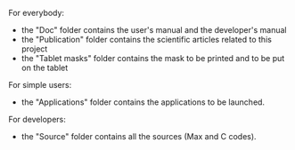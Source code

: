 For everybody: 
  - the "Doc" folder contains the user's manual and the developer's manual
  - the "Publication" folder contains the scientific articles related to this project
  - the "Tablet masks" folder contains the mask to be printed and to be put on the tablet

For simple users: 
  - the "Applications" folder contains the applications to be launched.

For developers: 
  - the "Source" folder contains all the sources (Max and C codes).